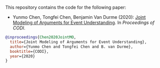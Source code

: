 This repository contains the code for the following paper:
 - Yunmo Chen, Tongfei Chen, Benjamin Van Durme (2020): [Joint Modeling of Arguments for Event Understanding](https://www.aclweb.org/anthology/2020.codi-1.10/). In _Proceedings of CODI_.

```bibtex
@inproceedings{Chen2020JointMO,
  title={Joint Modeling of Arguments for Event Understanding},
  author={Yunmo Chen and Tongfei Chen and B. van Durme},
  booktitle={CODI},
  year={2020}
}
```
